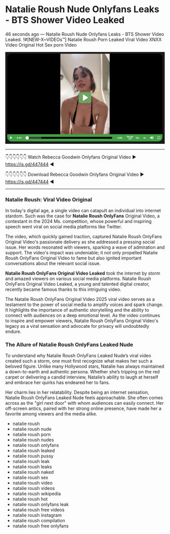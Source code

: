 # Natalie Roush Nude​ Onlyfans Leaks​ - BTS Shower Video Leaked

46 seconds ago — Natalie Roush Nude​ Onlyfans Leaks​ - BTS Shower Video Leaked. !#[NEW-X~VIDEOs™] Natalie Roush Porn Leaked Viral Video XNXX Video Original Hot Sex porn Video

<div style={{
  display: 'flex',
  justifyContent: 'center',
  alignItems: 'center',
  padding: '10px',
  border: '2px solid #ddd',
  borderRadius: '8px',
  maxWidth: '300px',
  margin: '20px auto'
}}>
  <a href="https://is.gd/447444" target="_blank" rel="noopener noreferrer">
    <img 
      src="https://raw.githubusercontent.com/faluze/siteson/refs/heads/main/natalie%20roush%20onlyfans.png?token=GHSAT0AAAAAAC6A3UGSUJINUJDDJH4SMJVYZ4ZCXEA" 
      alt="Natalie Roush OnlyFans"
      style={{
        maxWidth: '100%',
        height: 'auto',
        borderRadius: '6px'
      }}
    />
  </a>
</div>


------------------

👇👇👇👇👇👇
Watch Rebecca Goodwin Onlyfans Original Video ▶️ https://is.gd/447444 ◀️

👇👇👇👇👇👇
Download Rebecca Goodwin Onlyfans Original Video ▶️ https://is.gd/447444 ◀️

------------------

### Natalie Roush: Viral Video Original

In today's digital age, a single video can catapult an individual into internet stardom. Such was the case for **Natalie Roush OnlyFans** Original Video, a contestant in the 2024 Ms. competition, whose powerful and inspiring speech went viral on social media platforms like Twitter.

The video, which quickly gained traction, captured Natalie Roush OnlyFans Original Video's passionate delivery as she addressed a pressing social issue. Her words resonated with viewers, sparking a wave of admiration and support. The video's impact was undeniable; it not only propelled Natalie Roush OnlyFans Original Video to fame but also ignited important conversations about the relevant social issue.

**Natalie Roush OnlyFans Original Video Leaked** took the internet by storm and amazed viewers on various social media platforms. Natalie Roush OnlyFans Original Video Leaked, a young and talented digital creator, recently became famous thanks to this intriguing video.

The Natalie Roush OnlyFans Original Video 2025 viral video serves as a testament to the power of social media to amplify voices and spark change. It highlights the importance of authentic storytelling and the ability to connect with audiences on a deep emotional level. As the video continues to inspire and empower viewers, Natalie Roush OnlyFans Original Video's legacy as a viral sensation and advocate for privacy will undoubtedly endure.

### The Allure of Natalie Roush OnlyFans Leaked Nude

To understand why Natalie Roush OnlyFans Leaked Nude’s viral video created such a storm, one must first recognize what makes her such a beloved figure. Unlike many Hollywood stars, Natalie has always maintained a down-to-earth and authentic persona. Whether she’s tripping on the red carpet or delivering a candid interview, Natalie’s ability to laugh at herself and embrace her quirks has endeared her to fans.

Her charm lies in her relatability. Despite being an internet sensation, Natalie Roush OnlyFans Leaked Nude feels approachable. She often comes across as the "girl next door" with whom audiences can easily connect. Her off-screen antics, paired with her strong online presence, have made her a favorite among viewers and the media alike.


- natalie roush
- natalie roush nude
- natalie roush porn
- natalie roush nudes
- natalie roush onlyfans
- natalie roush leaked
- natalie roush pussy
- natalie roush leak
- natalie roush leaks
- natalie roush naked
- natalie roush sex
- natalie roush video
- natalie roush videos
- natalie roush wikipedia
- natalie roush hot
- natalie roush onlyfans leak
- natalie roush free videos
- natalie roush instagram
- natalie roush compilation
- natalie roush free onlyfans
